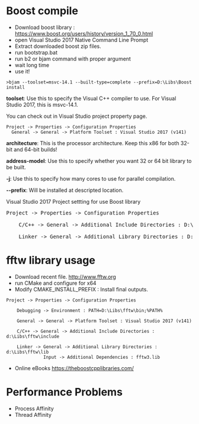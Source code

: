 # Boost compile
* Download boost library : https://www.boost.org/users/history/version_1_70_0.html
* open Visual Studio 2017 Native Command Line Prompt
* Extract downloaded boost zip files.
* run bootstrap.bat
* run b2 or bjam command with proper argument 
* wait long time
* use it!

```
>bjam --toolset=msvc-14.1 --built-type=complete --prefix=D:\Libs\Boost install
``` 

**toolset**: Use this to specify the Visual C++ compiler to use. For Visual Studio 2017, this is msvc-14.1. 

You can check out in Visual Studio project property page.
```
Project -> Properties -> Configuration Properties
  General -> General -> Platform Toolset : Visual Studio 2017 (v141)
```

**architecture**: This is the processor architecture. Keep this x86 for both 32-bit and 64-bit builds!

**address-model**: Use this to specify whether you want 32 or 64 bit library to be built.

**-j**: Use this to specify how many cores to use for parallel compilation.

**--prefix**: Will be installed at descripted location.


Visual Studio 2017 Project settting for use Boost library

<pre>
Project -> Properties -> Configuration Properties

	C/C++ -> General -> Additional Include Directories : D:\Libs\Boost\include\boost-1_70
	
	Linker -> General -> Additional Library Directories : D:\libs\Boost\lib
</pre>  

# fftw library usage
* Download recent file. http://www.fftw.org
* run CMake and configure for x64
* Modify CMAKE_INSTALL_PREFIX : Install final outputs.

```
Project -> Properties -> Configuration Properties

	Debugging -> Environment : PATH=D:\Libs\fftw\bin;%PATH%

	General -> General -> Platform Toolset : Visual Studio 2017 (v141)

	C/C++ -> General -> Additional Include Directories : d:\Libs\fftw\include
	
	Linker -> General -> Additional Library Directories : d:\Libs\fftw\lib 
	          Input -> Additional Dependencies : fftw3.lib 
```
* Online eBooks
https://theboostcpplibraries.com/


# Performance Problems
* Process Affinity
* Thread Affinity


